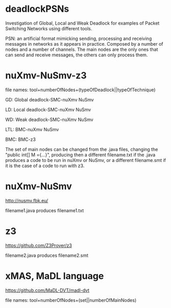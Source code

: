 # deadlockPSNs
Investigation of Global, Local and Weak Deadlock for examples of Packet Switching Networks using different tools.

PSN: an artificial format mimicking sending, processing and receiving messages in networks as it appears in practice. Composed by a number
of nodes and a number of channels. The main nodes are the only ones that can send and receive messages, the others can only process them.

# nuXmv-NuSmv-z3
file names: tool+numberOfNodes+(typeOfDeadlock||typeOfTechnique)

GD: Global deadlock-SMC-nuXmv NuSmv

LD: Local deadlock-SMC-nuXmv NuSmv

WD: Weak deadlock-SMC-nuXmv NuSmv

LTL: BMC-nuXmv NuSmv

BMC: BMC-z3

The set of main nodes can be changed from the .java files, changing the "public int[] M ={...}", producing then a different filename.txt
if the .java produces a code to be run in nuXmv or NuSmv, or a different filename.smt if it is the case of a code to run with z3.

# nuXmv-NuSmv 
http://nusmv.fbk.eu/

filename1.java produces filename1.txt

# z3 
https://github.com/Z3Prover/z3

filename2.java produces filename2.smt

# xMAS, MaDL language 
https://github.com/MaDL-DVT/madl-dvt

file names: tool+numberOfNodes+(set||numberOfMainNodes)

